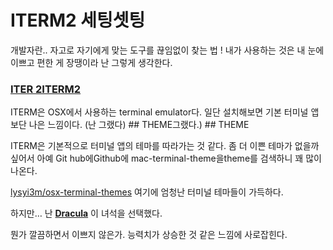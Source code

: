 
# ITERM2 세팅셋팅 

개발자란.. 자고로 자기에게 맞는 도구를 끊임없이 찾는 법 !
내가 사용하는 것은 내 눈에 이쁘고 편한 게 장땡이라 난 그렇게 생각한다. 

### [ITER 2ITERM2](https://www.iterm2.com/) 

ITERM은 OSX에서 사용하는 terminal emulator다. 
일단 설치해보면 기본 터미널 앱보단 나은 느낌이다. (난 그랬다) ## THEME그랬다.) ## THEME 

ITERM은 기본적으로 터미널 앱의 테마를 따라가는 것 같다. 
좀 더 이쁜 테마가 없을까 싶어서 아예 Git hub에Github에 mac-terminal-theme을theme를 검색하니 꽤 많이 나온다. 

[lysyi3m/osx-terminal-themes](http://github.com/lysyi3m/osx-terminal-themes) 여기에 엄청난 터미널 테마들이 가득하다. 

하지만… 난 **[Dracula](https://draculatheme.com/)** 이 녀석을 선택했다. 

뭔가 깔끔하면서 이쁘지 않은가. 
능력치가 상승한 것 같은 느낌에 사로잡힌다.